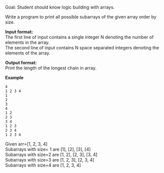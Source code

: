 Goal: Student should know logic building with arrays.  

Write a program to print all possible subarrays of the given array order by size.  

**Input format:**  
The first line of input contains a single integer N denoting the number of elements in the array.  
The second line of input contains N space separated integers denoting the elements of the array.  

**Output format:**  
Print the length of the longest chain in array.

**Example**
```
4
1 2 3 4
1
2
3
4
1 2
2 3
3 4
1 2 3
2 3 4
1 2 3 4
```

Given arr=[1, 2, 3, 4]  
Subarrays with size= 1 are [1], [2], [3], [4]  
Subarrays with size=2 are [1, 2], [2, 3], [3, 4]  
Subarrays with size=3 are [1, 2, 3], [2, 3, 4]  
Subarrays with size=4 are [1, 2, 3, 4]  

